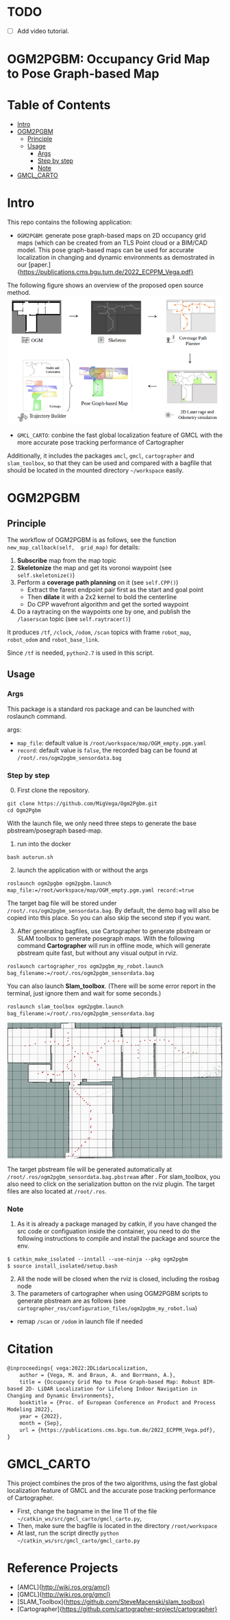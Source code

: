 # TODO
- [ ] Add video tutorial.

# OGM2PGBM: Occupancy Grid Map to Pose Graph-based Map

Table of Contents
=================

* [Intro](#brief-intro)
* [OGM2PGBM](#Ogm2pgbm)
   * [Principle](#principle)
   * [Usage](#usage)
      * [Args](#args)
      * [Step by step](#step-by-step)
      * [Note](#note-1)
* [GMCL_CARTO](#gmcl_carto)

# Intro

This repo contains the following application:

- `OGM2PGBM`: generate pose graph-based maps on 2D occupancy grid maps (which can be created from an TLS Point cloud or a BIM/CAD model.
This pose graph-based maps can be used for accurate localization in changing and dynamic environments as demostrated in our [paper.]{https://publications.cms.bgu.tum.de/2022_ECPPM_Vega.pdf}

The following figure shows an overview of the proposed open source method.
![MethodSummary](./docs/MethodSummary.png)

- `GMCL_CARTO`: conbine the fast global localization feature of GMCL with the more accurate pose tracking performance of Cartographer

Additionally, it includes  the packages `amcl`, `gmcl`, `cartographer` and `slam_toolbox`, so that they can be used and compared with a bagfile that should be located in the mounted directory `~/workspace` easily. 


# OGM2PGBM

## Principle

The workflow of OGM2PGBM is as follows, see the function `new_map_callback(self,  grid_map)` for details:

1. **Subscribe** map from the map topic
2. **Skeletonize** the map and get its voronoi waypoint (see `self.skeletonize()`)
3. Perform a **coverage path planning** on it (see `self.CPP()`)
   - Extract the farest endpoint pair first as the start and goal point
   - Then **dilate** it with a 2x2 kernel to bold the centerline
   - Do CPP wavefront algorithm and get the sorted waypoint
4. Do a raytracing on the waypoints one by one, and publish the `/laserscan` topic (see `self.raytracer()`)

It produces `/tf`, `/clock`, `/odom`,  `/scan` topics with frame `robot_map`, `robot_odom` and `robot_base_link`.

Since `/tf` is needed, `python2.7` is used in this script. 

## Usage
### Args
This package is a standard ros package and can be launched with roslaunch command.

args:
- `map_file`: default value is `/root/workspace/map/OGM_empty.pgm.yaml`
- `record`: default value is `false`, the recorded bag can be found at `/root/.ros/ogm2pgbm_sensordata.bag`

### Step by step
0. First clone the repository.

```shell
git clone https://github.com/MigVega/Ogm2Pgbm.git
cd Ogm2Pgbm
```
With the launch file, we only need three steps to generate the base pbstream/posegraph based-map.
1. run into the docker 
```shell
bash autorun.sh
```
2. launch the application with or without the args
```shell
roslaunch ogm2pgbm ogm2pgbm.launch map_file:=/root/workspace/map/OGM_empty.pgm.yaml record:=true 
```
The target bag file will be stored under `/root/.ros/ogm2pgbm_sensordata.bag`. By default, the demo bag will also be copied into this place. So you can also skip the second step if you want.

3. After generating bagfiles, use Cartographer to generate pbstream or SLAM toolbox to generate posegraph maps.
With the following command **Cartographer** will run in offline mode, which will generate pbstream quite fast, but without any visual output in rviz.

```
roslaunch cartographer_ros ogm2pgbm_my_robot.launch bag_filename:=/root/.ros/ogm2pgbm_sensordata.bag
```
You can also launch **Slam_toolbox**. (There will be some error report in the terminal, just ignore them and wait for some seconds.)
```shell
roslaunch slam_toolbox ogm2pgbm.launch bag_filename:=/root/.ros/ogm2pgbm_sensordata.bag
```

![ogm2pgbm_posegraph](./docs/ogm2pgbm_posegraph.png)

The target pbstream file will be generated automatically at `/root/.ros/ogm2pgbm_sensordata.bag.pbstream` after . 
For slam_toolbox, you also need to click on the serialization button on the rviz plugin. The target files are also located at `/root/.ros`.

### Note
1. As it is already a package managed by catkin, if you have changed the src code or configuation inside the container, you need to do the following instructions to compile and install the package and source the env.
  ```shell
  $ catkin_make_isolated --install --use-ninja --pkg ogm2pgbm
  $ source install_isolated/setup.bash
  ```
2. All the node will be closed when the rviz is closed, including the rosbag node
3. The parameters of cartographer when using OGM2PGBM scripts to generate pbstream are as follows (see `cartographer_ros/configuration_files/ogm2pgbm_my_robot.lua`)
- remap `/scan` or `/odom` in launch file if needed


# Citation
```
@inproceedings{ vega:2022:2DLidarLocalization,
	author = {Vega, M. and Braun, A. and Borrmann, A.},
	title = {Occupancy Grid Map to Pose Graph-based Map: Robust BIM-based 2D- LiDAR Localization for Lifelong Indoor Navigation in Changing and Dynamic Environments},
	booktitle = {Proc. of European Conference on Product and Process Modeling 2022},
	year = {2022},
	month = {Sep},
	url = {https://publications.cms.bgu.tum.de/2022_ECPPM_Vega.pdf},
}
```
# GMCL_CARTO
This project combines the pros of the two algorithms, using the fast global localization feature of GMCL and the accurate pose tracking performance of Cartographer.

- First, change the bagname in the line 11 of the file `~/catkin_ws/src/gmcl_carto/gmcl_carto.py`,
- Then, make sure the bagfile is located in the directory `/root/workspace`
- At last, run the script directly `python ~/catkin_ws/src/gmcl_carto/gmcl_carto.py`

# Reference Projects
- [AMCL]{http://wiki.ros.org/amcl}
- [GMCL]{http://wiki.ros.org/gmcl}
- [SLAM_Toolbox]{https://github.com/SteveMacenski/slam_toolbox}
- [Cartographer]{https://github.com/cartographer-project/cartographer}

